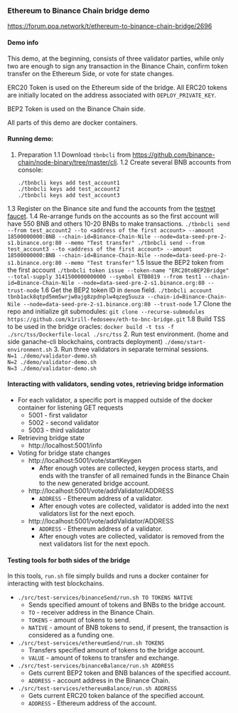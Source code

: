 ### Ethereum to Binance Chain bridge demo

https://forum.poa.network/t/ethereum-to-binance-chain-bridge/2696

#### Demo info
This demo, at the beginning, consists of three validator parties, while only 
two are enough to sign any transaction in the Binance Chain, 
confirm token transfer on the Ethereum Side, or vote for state changes.

ERC20 Token is used on the Ethereum side of the bridge.
All ERC20 tokens are initially located on the address associated 
with ```DEPLOY_PRIVATE_KEY```.

BEP2 Token is used on the Binance Chain side.

All parts of this demo are docker containers.

#### Running demo:

1. Preparation
1.1 Download `tbnbcli` from https://github.com/binance-chain/node-binary/tree/master/cli.
1.2 Create several BNB accounts from console:
    ```
    ./tbnbcli keys add test_account1
    ./tbnbcli keys add test_account2
    ./tbnbcli keys add test_account3
    ```
1.3 Register on the Binance site and fund the accounts from the [testnet faucet](https://www.binance.com/en/dex/testnet/address).
1.4 Re-arrange funds on the accounts as so the first account will have 550 BNB and others 10-20 BNBs to make transactions.
    ```
    ./tbnbcli send --from test_account2 --to <address of the first account> --amount 18500000000:BNB --chain-id=Binance-Chain-Nile --node=data-seed-pre-2-s1.binance.org:80 --memo "Test transfer"
    ./tbnbcli send --from test_account3 --to <address of the first account> --amount 18500000000:BNB --chain-id=Binance-Chain-Nile --node=data-seed-pre-2-s1.binance.org:80 --memo "Test transfer"
    ```
1.5 Issue the BEP2 token from the first account
    ```
    ./tbnbcli token issue --token-name "ERC20toBEP2Bridge" --total-supply 3141500000000000 --symbol ETB0819 --from test1 --chain-id=Binance-Chain-Nile --node=data-seed-pre-2-s1.binance.org:80 --trust-node
    ```
1.6 Get the BEP2 token ID in `denom` field.
    ```
    ./tbnbcli account tbnb1ack8qtpd5mm5wrjw0ajg8zpdnplw4qzeg5uuza --chain-id=Binance-Chain-Nile --node=data-seed-pre-2-s1.binance.org:80 --trust-node
    ```
1.7 Clone the repo and initialize git submodules:
    ```
    git clone --recurse-submodules https://github.com/k1rill-fedoseev/eth-to-bnc-bridge.git
    ```
1.8 Build TSS to be used in the bridge oracles:
    ```
    docker build -t tss -f ./src/tss/Dockerfile-local ./src/tss
    ```
2. Run test environment. (home and side ganache-cli blockchains, contracts deployment)
```./demo/start-environment.sh```
3. Run three validators in separate terminal sessions.\
```N=1 ./demo/validator-demo.sh```\
```N=2 ./demo/validator-demo.sh```\
```N=3 ./demo/validator-demo.sh```

#### Interacting with validators, sending votes, retrieving bridge information
* For each validator, a specific port is mapped outside of the docker 
container for listening GET requests
    - 5001 - first validator
    - 5002 - second validator
    - 5003 - third validator
* Retrieving bridge state
    - http://localhost:5001/info
* Voting for bridge state changes
    - http://localhost:5001/vote/startKeygen
        - After enough votes are collected, keygen process starts, and 
        ends with the transfer of all remained funds in the Binance Chain 
        to the new generated bridge account.
    - http://localhost:5001/vote/addValidator/ADDRESS
        - ```ADDRESS``` - Ethereum address of a validator.
        - After enough votes are collected, validator is added into 
        the next validators list for the next epoch.
    - http://localhost:5001/vote/addValidator/ADDRESS
        - ```ADDRESS``` - Ethereum address of a validator.
        - After enough votes are collected, validator is removed from
        the next validators list for the next epoch.
        
#### Testing tools for both sides of the bridge

In this tools, ```run.sh``` file simply builds and runs a docker container
for interacting with test blockchains. 

* ```./src/test-services/binanceSend/run.sh TO TOKENS NATIVE```
    - Sends specified amount of tokens and BNBs to the bridge account.
    - ```TO``` - receiver address in the Binance Chain.
    - ```TOKENS``` - amount of tokens to send.
    - ```NATIVE``` - amount of BNB tokens to send, if present, the 
    transaction is considered as a funding one.
* ```./src/test-services/ethereumSend/run.sh TOKENS```
    - Transfers specified amount of tokens to the bridge account.
    - ```VALUE``` - amount of tokens to transfer and exchange.
* ```./src/test-services/binanceBalance/run.sh ADDRESS```
    - Gets current BEP2 token and BNB balances of the specified account.
    - ```ADDRESS``` - account address in the Binance Chain.
* ```./src/test-services/ethereumBalance/run.sh ADDRESS```
    - Gets current ERC20 token balance of the specified account.
    - ```ADDRESS``` - Ethereum address of the account.
